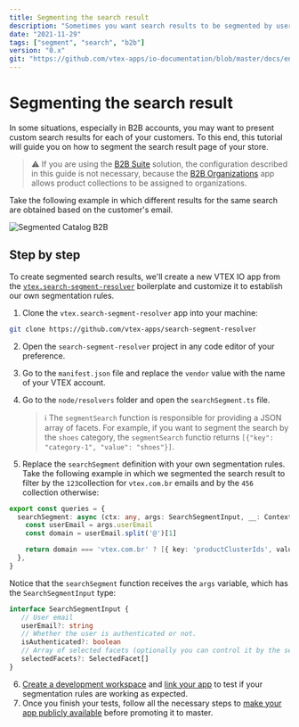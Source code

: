 ```yaml
---
title: Segmenting the search result
description: "Sometimes you want search results to be segmented by user information, like email, for example. This guide will help you with that."
date: "2021-11-29"
tags: ["segment", "search", "b2b"]
version: "0.x"
git: "https://github.com/vtex-apps/io-documentation/blob/master/docs/en/Recipes/store-management/segmenting-the-search-result.md"
---
```


# Segmenting the search result

In some situations, especially in B2B accounts, you may want to present custom search results for each of your customers. To this end, this tutorial will guide you on how to segment the search result page of your store.

> ⚠️ If you are using the [B2B Suite](https://developers.vtex.com/vtex-developer-docs/docs/vtex-b2b-suite) solution, the configuration described in this guide is not necessary, because the [B2B Organizations](https://developers.vtex.com/vtex-developer-docs/docs/vtex-b2b-organizations) app allows product collections to be assigned to organizations.


Take the following example in which different results for the same search are obtained based on the customer's email.

![Segmented Catalog B2B](https://user-images.githubusercontent.com/40380674/143891928-0865937e-c4f6-4a07-9448-0a723fce580b.gif)

## Step by step
To create segmented search results, we'll create a new VTEX IO app from the [`vtex.search-segment-resolver`](https://github.com/vtex-apps/search-segment-resolver) boilerplate and customize it to establish our own segmentation rules.

1. Clone the `vtex.search-segment-resolver` app into your machine:

  ```sh
  git clone https://github.com/vtex-apps/search-segment-resolver
  ```

2. Open the `search-segment-resolver` project in any code editor of your preference.
3. Go to the `manifest.json` file and replace the `vendor` value with the name of your VTEX account.
4. Go to the `node/resolvers` folder and open the `searchSegment.ts` file. 

   >ℹ️ The `segmentSearch` function is responsible for providing a JSON array of facets. For example, if you want to segment the search by the `shoes` category, the `segmentSearch` functio returns `[{"key": "category-1", "value": "shoes"}]`.
5. Replace the `searchSegment` definition with your own segmentation rules. Take the following example in which we segmented the search result to filter by the `123`collection for `vtex.com.br` emails and by the `456` collection otherwise:

```ts
export const queries = {
  searchSegment: async (ctx: any, args: SearchSegmentInput, __: Context) => {
    const userEmail = args.userEmail
    const domain = userEmail.split('@')[1]

    return domain === 'vtex.com.br' ? [{ key: 'productClusterIds', value: '123' }] : [{ key: 'productClusterIds', value: '456' }]
  },
}
```

 Notice that the `searchSegment` function receives the `args` variable, which has the `SearchSegmentInput` type: 
 
 ```ts
interface SearchSegmentInput {
    // User email
    userEmail?: string
    // Whether the user is authenticated or not.
    isAuthenticated?: boolean
    // Array of selected facets (optionally you can control it by the session itself)
    selectedFacets?: SelectedFacet[]
}
```

6. [Create a development workspace](https://developers.vtex.com/vtex-developer-docs/docs/vtex-io-documentation-creating-a-development-workspace) and [link your app](https://developers.vtex.com/vtex-developer-docs/docs/vtex-io-documentation-linking-an-app) to test if your segmentation rules are working as expected.
7. Once you finish your tests, follow all the necessary steps to [make your app publicly available](https://developers.vtex.com/vtex-developer-docs/docs/vtex-io-documentation-making-your-new-app-version-publicly-available) before promoting it to master.

